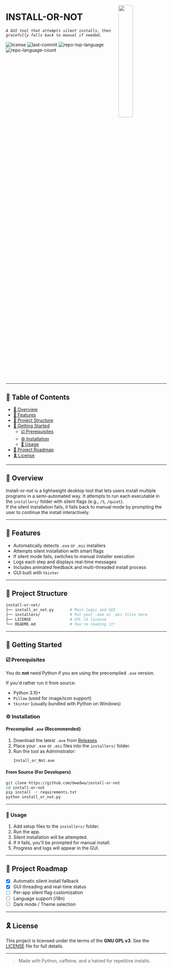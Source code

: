 <div align="left" style="position: relative;">
<img src="https://cdn-icons-png.flaticon.com/512/6295/6295417.png" align="right" width="30%" style="margin: -20px 0 0 20px;">
<h1>INSTALL-OR-NOT</h1>
<p align="left">
	<em><code>A GUI tool that attempts silent installs, then gracefully falls back to manual if needed.</code></em>
</p>
<p align="left">
	<img src="https://img.shields.io/github/license/Uwedwa/install-or-not?style=default&logo=opensourceinitiative&logoColor=white&color=0080ff" alt="license">
	<img src="https://img.shields.io/github/last-commit/Uwedwa/install-or-not?style=default&logo=git&logoColor=white&color=0080ff" alt="last-commit">
	<img src="https://img.shields.io/github/languages/top/Uwedwa/install-or-not?style=default&color=0080ff" alt="repo-top-language">
	<img src="https://img.shields.io/github/languages/count/Uwedwa/install-or-not?style=default&color=0080ff" alt="repo-language-count">
</p>
</div>
<br clear="right">

---

## 🔗 Table of Contents

- [📍 Overview](#-overview)
- [👾 Features](#-features)
- [📁 Project Structure](#-project-structure)
- [🚀 Getting Started](#-getting-started)
  - [☑️ Prerequisites](#-prerequisites)
  - [⚙️ Installation](#-installation)
  - [🤖 Usage](#🤖-usage)
- [📌 Project Roadmap](#-project-roadmap)
- [🎗 License](#-license)

---

## 📍 Overview

Install-or-not is a lightweight desktop tool that lets users install multiple programs in a semi-automated way. It attempts to run each executable in the `installers/` folder with silent flags (e.g., `/S`, `/quiet`).  
If the silent installation fails, it falls back to manual mode by prompting the user to continue the install interactively.

---

## 👾 Features

- Automatically detects `.exe` or `.msi` installers
- Attempts silent installation with smart flags
- If silent mode fails, switches to manual installer execution
- Logs each step and displays real-time messages
- Includes animated feedback and multi-threaded install process
- GUI built with `tkinter`

---

## 📁 Project Structure

```bash
install-or-not/
├── install_or_not.py       # Main logic and GUI
├── installers/             # Put your .exe or .msi files here
├── LICENSE                 # GPL v3 license
└── README.md               # You're reading it!
```

---

## 🚀 Getting Started

### ☑️ Prerequisites

You do **not** need Python if you are using the precompiled `.exe` version.

If you'd rather run it from source:

- Python 3.10+
- `Pillow` (used for image/icon support)
- `tkinter` (usually bundled with Python on Windows)

### ⚙️ Installation

#### Precompiled `.exe` (Recommended)

1. Download the latest `.exe` from [Releases](https://github.com/Uwedwa/install-or-not/releases)
2. Place your `.exe` or `.msi` files into the `installers/` folder.
3. Run the tool as Administrator:
   ```bash
   Install_or_Not.exe
   ```

#### From Source (For Developers)

```bash
git clone https://github.com/Uwedwa/install-or-not
cd install-or-not
pip install -r requirements.txt
python install_or_not.py
```

---

### 🤖 Usage

1. Add setup files to the `installers/` folder.
2. Run the app.
3. Silent installation will be attempted.
4. If it fails, you'll be prompted for manual install.
5. Progress and logs will appear in the GUI.

---

## 📌 Project Roadmap

- [X] Automatic silent install fallback
- [X] GUI threading and real-time status
- [ ] Per-app silent flag customization
- [ ] Language support (i18n)
- [ ] Dark mode / Theme selection

---

## 🎗 License

This project is licensed under the terms of the **GNU GPL v3**. See the [LICENSE](./LICENSE) file for full details.

---

> Made with Python, caffeine, and a hatred for repetitive installs.
